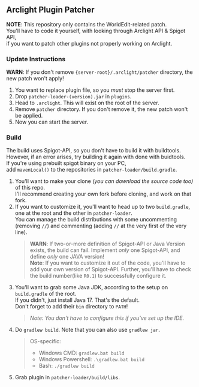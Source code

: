 ## Arclight Plugin Patcher

**NOTE**: This repository only contains the WorldEdit-related patch.   
You'll have to code it yourself, with looking through Arclight API & Spigot API,   
if you want to patch other plugins not properly working on Arclight.

### Update Instructions

**WARN**: If you don't remove `{server-root}/.arclight/patcher` directory, the new patch won't apply! 

1. You want to replace plugin file, so you *must* stop the server first.
2. Drop `patcher-loader-(version).jar` in `plugins`.
3. Head to `.arclight`. This will exist on the root of the server.
4. Remove `patcher` directory. If you don't remove it, the new patch won't be applied.
5. Now you can start the server. 

### Build

The build uses Spigot-API, so you don't have to build it with buildtools.   
However, if an error arises, try building it again with done with buidtools.   
If you're using prebuilt spigot binary on your PC,   
add `mavenLocal()` to the repositories in `patcher-loader/build.gradle`.

1. You'll want to make your clone _(you can download the source code too)_ of this repo.   
I'll recommend creating your own fork before cloning, and work on that fork.
2. If you want to customize it, you'll want to head up to two `build.gradle`, one at the root and the other in `patcher-loader`.   
You can manage the build distributions with some uncommenting (removing `//`) and commenting (adding `//` at the very first of the very line).   
    > **WARN**: If two-or-more definition of Spigot-API or Java Version exists, the build can fail. Implement *only* one Spigot-API, and define *only* one JAVA version!   
    **Note**: If you want to customize it out of the code, you'll have to add your own version of Spigot-API. Further, you'll have to check the build number(like `R0.1`) to successfully configure it.
3. You'll want to grab some Java JDK, according to the setup on `build.gradle` of the root.   
If you didn't, just install Java 17. That's the default.   
Don't forget to add their `bin` directory to `PATH`!
    > *Note: You don't have to configure this if you've set up the IDE.*
4. Do `gradlew build`. Note that you can also use `gradlew jar`.
    > OS-specific:
    > * Windows CMD: `gradlew.bat build`
    > * Windows Powershell: `.\gradlew.bat build`
    > * Bash: `./gradlew build`
5. Grab plugin in `patcher-loader/build/libs`.
